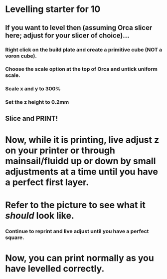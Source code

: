 # Levelling starter for 10

## If you want to level then (assuming Orca slicer here; adjust for your slicer of choice)...

### Right click on the build plate and create a primitive cube (NOT a voron cube).

### Choose the scale option at the top of Orca and untick uniform scale.

### Scale x and y to 300%

### Set the z height to 0.2mm

## Slice and PRINT!

# Now, while it is printing, live adjust z on your printer or through mainsail/fluidd up or down by small adjustments at a time until you have a perfect first layer.

# Refer to the picture to see what it _should_ look like.

### Continue to reprint and live adjust until you have a perfect square.

# Now, you can print normally as you have levelled correctly.

